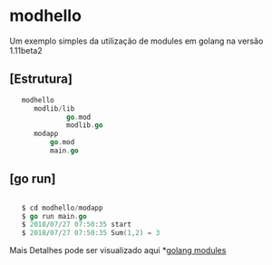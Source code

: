 # modhello

Um exemplo simples da utilização de modules em golang na versão 1.11beta2

## [Estrutura]

```go
   modhello
      modlib/lib
              go.mod
              modlib.go
      modapp
          go.mod
          main.go
```
## [go run]
```go

   $ cd modhello/modapp
   $ go run main.go
   $ 2018/07/27 07:50:35 start
   $ 2018/07/27 07:50:35 Sum(1,2) = 3

```

Mais Detalhes pode ser visualizado aqui *[golang modules](https://github.com/golang/go/wiki/Modules)
